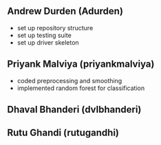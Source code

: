 ## Andrew Durden (Adurden)
 * set up repository structure
 * set up testing suite
 * set up driver skeleton

## Priyank Malviya (priyankmalviya)
 * coded preprocessing and smoothing
 * implemented random forest for classification
 

## Dhaval Bhanderi (dvlbhanderi)


## Rutu Ghandi (rutugandhi)
